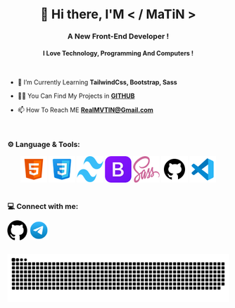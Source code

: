 <h1 align="center">👋 Hi there, I'M < / MaTiN ></h1>

<h3 align="center">A New Front-End Developer !</h3>
<h4 align="center">I Love Technology, Programming And Computers !</h4>

<br>

- 🌱 I’m Currently Learning **TailwindCss, Bootstrap, Sass**

- 👨‍💻 You Can Find My Projects in [**GITHUB**](https://github.com/RealMaTiN)

- 📫 How To Reach ME **RealMVTIN@Gmail.com**

<br>

<h3>⚙️ Language & Tools:</h3>

<div align="center">
  <code><img height="60" width="60" src="https://github.com/RealMaTiN/RealMaTiN/blob/main/Pics%20-%20Gifs/Language%20%26%20Tools/Html.svg"></code>
  <code><img height="60" width="60" src="https://github.com/RealMaTiN/RealMaTiN/blob/main/Pics%20-%20Gifs/Language%20%26%20Tools/Css.svg"></code>
  <code><img height="60" width="60" src="https://github.com/RealMaTiN/RealMaTiN/blob/main/Pics%20-%20Gifs/Language%20%26%20Tools/Tailwind.svg"></code>
  <code><img height="60" width="60" src="https://github.com/RealMaTiN/RealMaTiN/blob/main/Pics%20-%20Gifs/Language%20%26%20Tools/Bootstrap.svg"></code>
  <code><img height="60" width="60" src="https://github.com/RealMaTiN/RealMaTiN/blob/main/Pics%20-%20Gifs/Language%20%26%20Tools/Sass.svg"></code>
  <code><img height="60" width="60" src="https://github.com/RealMaTiN/RealMaTiN/blob/main/Pics%20-%20Gifs/Language%20%26%20Tools/Github.svg"></code>
  <code><img height="60" width="60" src="https://github.com/RealMaTiN/RealMaTiN/blob/main/Pics%20-%20Gifs/Language%20%26%20Tools/VSCode.svg"></code>
</div>

<br>

<h3>💻 Connect with me:</h3>

<a href="https://github.com/RealMaTiN" target="blank"><img align="center" src="https://github.com/RealMaTiN/RealMaTiN/blob/main/Pics%20-%20Gifs/Social%20Media/Github.svg" height="45" width="45" /></a>
<a href="https://t.me/MainMaTiN" target="blank"><img align="center" src="https://github.com/RealMaTiN/RealMaTiN/blob/main/Pics%20-%20Gifs/Social%20Media/Telegram.svg" height="45" width="45" /></a>

<br>

<div align="center">
<img src="https://github.com/RealMaTiN/RealMaTiN/blob/main/Pics%20-%20Gifs/Gifs/Snake-Game.svg">
</div>

